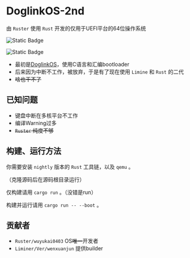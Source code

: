 # DoglinkOS-2nd

由 `Ruster` 使用 `Rust` 开发的仅用于UEFI平台的64位操作系统

![Static Badge](https://img.shields.io/badge/License-GPLv3-blue) 

![Static Badge](https://img.shields.io/badge/star-0-8A2BE2)

* 最初是[DoglinkOS](https://github.com/wuyukai0403/DoglinkOS)，使用C语言和汇编bootloader
* 后来因为中断不工作，被放弃，于是有了现在使用 `Limine` 和 `Rust` 的二代
* ~~啥也干不了~~

## 已知问题

* 键盘中断在多核平台不工作
* 编译Warning过多
* ~~`Ruster` 纯度不够~~

## 构建、运行方法

你需要安装 `nightly` 版本的 `Rust` 工具链，以及 `qemu` 。

（克隆源码后在源码根目录运行）

仅构建请用 `cargo run` 。（没错是run）

构建并运行请用 `cargo run -- --boot` 。

## 贡献者

* `Ruster/wuyukai0403` OS~~唯一~~开发者
* `Liminer/Ver/wenxuanjun` 提供builder
